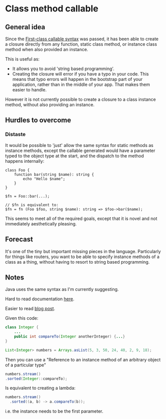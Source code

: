 # Class method callable

## General idea

Since the [First-class callable syntax](https://wiki.php.net/rfc/first_class_callable_syntax) was passed, it has been able to create a closure directly from any function, static class method, or instance class method when also provided an instance.

This is useful as:

* It allows you to avoid 'string based programming'.
* Creating the closure will error if you have a typo in your code. This means that typo errors will happen in the bootstrap part of your application, rather than in the middle of your app. That makes them easier to handle.

However it is not currently possible to create a closure to a class instance method, without also providing an instance.


## Hurdles to overcome


### Distaste

It would be possible to 'just' allow the same syntax for static methods as instance methods, except the callable generated would have a parameter typed to the object type at the start, and the dispatch to the method happens internally:

```
class Foo {
    function bar(string $name): string {
        echo "Hello $name";
    } 
}

$fn = Foo::bar(...);

// $fn is equivalent to:
$fn = fn (Foo $foo, string $name): string => $foo->bar($name);

```

This seems to meet all of the required goals, except that it is novel and not immediately aesthetically pleasing.

## Forecast

It's one of the tiny but important missing pieces in the language. Particularly for things like routers, you want to be able to specify instance methods of a class as a thing, without having to resort to string based programming.

## Notes

Java uses the same syntax as I'm currently suggesting.

Hard to read documentation [here](https://docs.oracle.com/javase/tutorial/java/javaOO/methodreferences.html).

Easier to read [blog post](https://www.baeldung.com/java-method-references).


Given this code:
```java
class Integer {
    ...
    public int compareTo(Integer anotherInteger) {...}
}

List<Integer> numbers = Arrays.asList(5, 3, 50, 24, 40, 2, 9, 18);

```
Then you can use a "Reference to an instance method of an arbitrary object of a particular type" 
```java
numbers.stream()
.sorted(Integer::compareTo);
```

Is equivalent to creating a lambda:

```java
numbers.stream()
  .sorted((a, b) -> a.compareTo(b));
```

i.e. the instance needs to be the first parameter.
